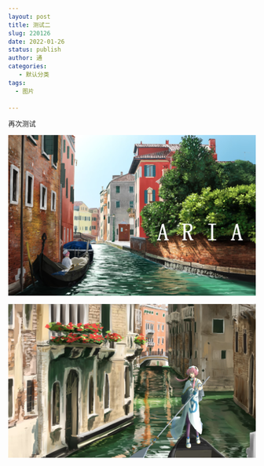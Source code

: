 ```yaml
---
layout: post
title: 测试二
slug: 220126
date: 2022-01-26
status: publish
author: 通
categories:
   - 默认分类
tags:
  - 图片

---
```


再次测试

![0161539303_p1](https://raw.githubusercontent.com/shuiwudengli/images/master/0161539303_p1.7tfchkpew3c.jpg)

![022](https://raw.githubusercontent.com/shuiwudengli/images/master/0161539303_p2.5ikek4lkve40.jpg)
